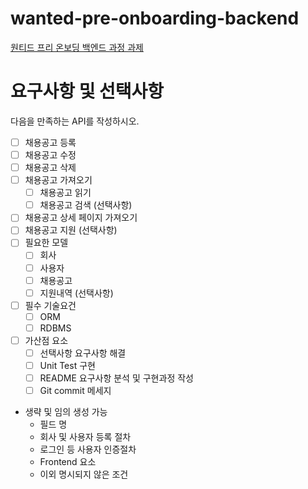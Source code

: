 # wanted-pre-onboarding-backend

[원티드 프리 온보딩 백엔드 과정 과제](https://bow-hair-db3.notion.site/5-1850bca26fda4e0ca1410df270c03409)

# 요구사항 및 선택사항

다음을 만족하는 API를 작성하시오.

-   [ ] 채용공고 등록
-   [ ] 채용공고 수정
-   [ ] 채용공고 삭제
-   [ ] 채용공고 가져오기
    -   [ ] 채용공고 읽기
    -   [ ] 채용공고 검색 (선택사항)
-   [ ] 채용공고 상세 페이지 가져오기
-   [ ] 채용공고 지원 (선택사항)
-   [ ] 필요한 모델
    -   [ ] 회사
    -   [ ] 사용자
    -   [ ] 채용공고
    -   [ ] 지원내역 (선택사항)
-   [ ] 필수 기술요건
    -   [ ] ORM
    -   [ ] RDBMS
-   [ ] 가산점 요소
    -   [ ] 선택사항 요구사항 해결
    -   [ ] Unit Test 구현
    -   [ ] README 요구사항 분석 및 구현과정 작성
    -   [ ] Git commit 메세지
-   생략 및 임의 생성 가능
    -   필드 명
    -   회사 및 사용자 등록 절차
    -   로그인 등 사용자 인증절차
    -   Frontend 요소
    -   이외 명시되지 않은 조건
